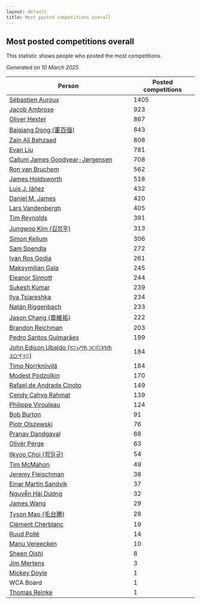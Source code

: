 ```yaml
---
layout: default
title: Most posted competitions overall
---
```

## Most posted competitions overall
This statistic shows people who posted the most competitions.

*Generated on 10 March 2025*

| Person | Posted competitions |
| --- | --- |
| [Sébastien Auroux](https://www.worldcubeassociation.org/persons/2008AURO01) | 1405 |
| [Jacob Ambrose](https://www.worldcubeassociation.org/persons/2010AMBR01) | 923 |
| [Oliver Hexter](https://www.worldcubeassociation.org/persons/2022HEXT01) | 867 |
| [Baiqiang Dong (董百强)](https://www.worldcubeassociation.org/persons/2008DONG06) | 843 |
| [Zain Ali Behzaad](https://www.worldcubeassociation.org/persons/2019BEHZ01) | 808 |
| [Evan Liu](https://www.worldcubeassociation.org/persons/2009LIUE01) | 781 |
| [Callum James Goodyear-Jørgensen](https://www.worldcubeassociation.org/persons/2012GOOD02) | 708 |
| [Ron van Bruchem](https://www.worldcubeassociation.org/persons/2003BRUC01) | 562 |
| [James Holdsworth](https://www.worldcubeassociation.org/persons/2015HOLD01) | 518 |
| [Luis J. Iáñez](https://www.worldcubeassociation.org/persons/2009PARE02) | 432 |
| [Daniel M. James](https://www.worldcubeassociation.org/persons/2012JAME04) | 420 |
| [Lars Vandenbergh](https://www.worldcubeassociation.org/persons/2003VAND01) | 405 |
| [Tim Reynolds](https://www.worldcubeassociation.org/persons/2005REYN01) | 391 |
| [Jungwoo Kim (김정우)](https://www.worldcubeassociation.org/persons/2014KIMJ02) | 313 |
| [Simon Kellum](https://www.worldcubeassociation.org/persons/2016KELL12) | 306 |
| [Sam Spendla](https://www.worldcubeassociation.org/persons/2015SPEN01) | 272 |
| [Ivan Ros Godia](https://www.worldcubeassociation.org/persons/2018GODI01) | 261 |
| [Maksymilian Gala](https://www.worldcubeassociation.org/persons/2022GALA01) | 245 |
| [Eleanor Sinnott](https://www.worldcubeassociation.org/persons/2016SINN01) | 244 |
| [Sukesh Kumar](https://www.worldcubeassociation.org/persons/2017KUMA30) | 239 |
| [Ilya Tsiareshka](https://www.worldcubeassociation.org/persons/2012TERE01) | 234 |
| [Natán Riggenbach](https://www.worldcubeassociation.org/persons/2011RIGG03) | 233 |
| [Jason Chang (章維祐)](https://www.worldcubeassociation.org/persons/2023CHAN15) | 222 |
| [Brandon Reichman](https://www.worldcubeassociation.org/persons/2015REIC02) | 203 |
| [Pedro Santos Guimarães](https://www.worldcubeassociation.org/persons/2007GUIM01) | 199 |
| [John Edison Ubaldo (ᜇ᜔ᜌᜓ︀ᜈ᜔ ᜁᜇᜒᜐᜓ︀ᜈ᜔ ᜂᜊᜎ᜔ᜇᜓ︀)](https://www.worldcubeassociation.org/persons/2010UBAL01) | 184 |
| [Timo Norrkniivilä](https://www.worldcubeassociation.org/persons/2017NORR01) | 184 |
| [Modest Podzolkin](https://www.worldcubeassociation.org/persons/2017PODZ01) | 170 |
| [Rafael de Andrade Cinoto](https://www.worldcubeassociation.org/persons/2007CINO01) | 149 |
| [Cendy Cahyo Rahmat](https://www.worldcubeassociation.org/persons/2010RAHM02) | 139 |
| [Philippe Virouleau](https://www.worldcubeassociation.org/persons/2008VIRO01) | 124 |
| [Bob Burton](https://www.worldcubeassociation.org/persons/2003BURT01) | 91 |
| [Piotr Olszewski](https://www.worldcubeassociation.org/persons/2013OLSZ02) | 76 |
| [Pranav Dandgaval](https://www.worldcubeassociation.org/persons/2017DAND01) | 68 |
| [Olivér Perge](https://www.worldcubeassociation.org/persons/2007PERG01) | 63 |
| [Ilkyoo Choi (최일규)](https://www.worldcubeassociation.org/persons/2008CHOI04) | 54 |
| [Tim McMahon](https://www.worldcubeassociation.org/persons/2009MCMA01) | 49 |
| [Jeremy Fleischman](https://www.worldcubeassociation.org/persons/2005FLEI01) | 38 |
| [Einar Martin Sandvik](https://www.worldcubeassociation.org/persons/2018SAND22) | 37 |
| [Nguyễn Hải Dương](https://www.worldcubeassociation.org/persons/2018DUON07) | 32 |
| [James Wang](https://www.worldcubeassociation.org/persons/2015WANG87) | 29 |
| [Tyson Mao (毛台勝)](https://www.worldcubeassociation.org/persons/2004MAOT02) | 28 |
| [Clément Cherblanc](https://www.worldcubeassociation.org/persons/2014CHER05) | 19 |
| [Ruud Pollé](https://www.worldcubeassociation.org/persons/2019POLL04) | 14 |
| [Manu Vereecken](https://www.worldcubeassociation.org/persons/2010VERE01) | 10 |
| [Sheen Oishi](https://www.worldcubeassociation.org/persons/2017OISH01) | 8 |
| [Jim Mertens](https://www.worldcubeassociation.org/persons/2006MERT01) | 3 |
| [Mickey Doyle](https://www.worldcubeassociation.org/persons/2021DOYL02) | 1 |
| WCA Board | 1 |
| [Thomas Reinke](https://www.worldcubeassociation.org/persons/2018REIN04) | 1 |
